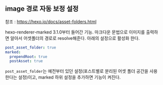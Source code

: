 ## image 경로 자동 보정 설정

참조 : https://hexo.io/docs/asset-folders.html

hexo-renderer-marked 3.1.0부터 들어간 기능. 마크다운 문법으로 이미지를 출력하면 알아서 어셋폴더의 경로로 resolve해준다. 아래의 설정으로 활성화 한다. 

```yaml
post_asset_folder: true
marked:
  prependRoot: true
  postAsset: true
```

`post_asset_folder`는 예전부터 있던 설정(포스트별로 분리된 어셋 폴더 공간을 사용한다는 설정)이고, marked 하위 설정을 추가하면 기능이 켜진다. 
